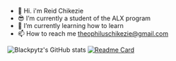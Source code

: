 - 👋 Hi. i'm Reid Chikezie
- 😎 I’m currently a student of the ALX program
- 🌱 I’m currently learning how to learn
- 📫 How to reach me theophiluschikezie@gmail.com

![Blackpytz's GitHub stats](https://github-readme-stats.vercel.app/api?username=Blackpytz&theme=great-gatsby&show_icons=true)
[![Readme Card](https://github-readme-stats.vercel.app/api/pin/?username=Blackpytz&repo=github-readme-stats)](https://github.com/Blackpytz/github-readme-stats)


<!---
Blackpytz/Blackpytz is a ✨ special ✨ repository because its `README.md` (this file) appears on your GitHub profile.
You can click the Preview link to take a look at your changes.
--->
